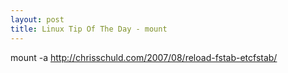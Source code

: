```yaml
---
layout: post
title: Linux Tip Of The Day - mount
---
```

mount -a  http://chrisschuld.com/2007/08/reload-fstab-etcfstab/


